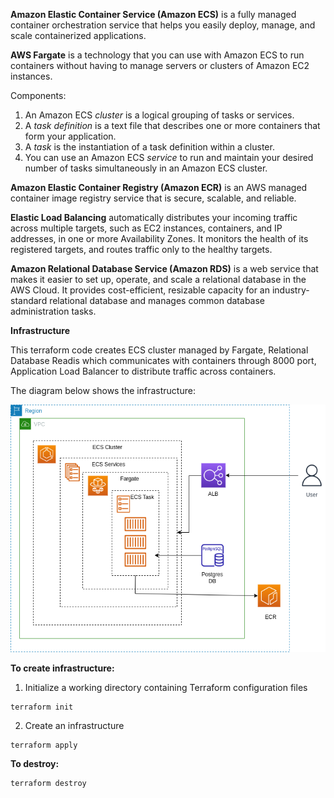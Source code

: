 **Amazon Elastic Container Service (Amazon ECS)** is a fully managed container orchestration service that helps you easily deploy, manage, and scale containerized applications.

**AWS Fargate** is a technology that you can use with Amazon ECS to run containers without having to manage servers or clusters of Amazon EC2 instances.

Components:
1. An Amazon ECS _cluster_ is a logical grouping of tasks or services.
2. A _task definition_ is a text file that describes one or more containers that form your application.
3. A _task_ is the instantiation of a task definition within a cluster.
4. You can use an Amazon ECS _service_ to run and maintain your desired number of tasks simultaneously in an Amazon ECS cluster.

**Amazon Elastic Container Registry (Amazon ECR)** is an AWS managed container image registry service that is secure, scalable, and reliable. 

**Elastic Load Balancing** automatically distributes your incoming traffic across multiple targets, such as EC2 instances, containers, and IP addresses, in one or more Availability Zones. It monitors the health of its registered targets, and routes traffic only to the healthy targets. 

**Amazon Relational Database Service (Amazon RDS)** is a web service that makes it easier to set up, operate, and scale a relational database in the AWS Cloud. It provides cost-efficient, resizable capacity for an industry-standard relational database and manages common database administration tasks.

**Infrastructure**

This terraform code creates ECS cluster managed by Fargate, Relational Database Readis which communicates with containers through 8000 port, Application Load Balancer to distribute traffic across containers. 

The diagram below shows the infrastructure:

![Infrastructure!](ecs.drawio.png)

**To create infrastructure:**

1. Initialize a working directory containing Terraform configuration files

```
terraform init
```
2. Create an infrastructure
   
```
terraform apply
```

**To destroy:**

```
terraform destroy
```
